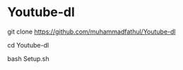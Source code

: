 # Youtube-dl

git clone https://github.com/muhammadfathul/Youtube-dl


cd Youtube-dl


bash Setup.sh
